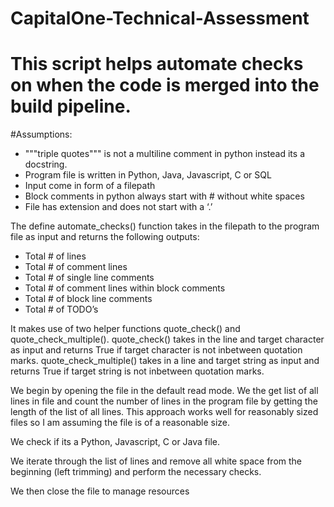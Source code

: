 # CapitalOne-Technical-Assessment
# This script helps automate checks on when the code is merged into the build pipeline.

#Assumptions: 
- """triple quotes""" is not a multiline comment in python instead its a docstring.
- Program file is written in Python, Java, Javascript, C or SQL
- Input come in form of a filepath
- Block comments in python always start with # without white spaces
- File has extension and does not start with a ‘.’

The define automate_checks() function takes in the filepath to the program file as input and returns the following outputs:
- Total # of lines
- Total # of comment lines
- Total # of single line comments
- Total # of comment lines within block comments
- Total # of block line comments
- Total # of TODO’s

It makes use of two helper functions quote_check() and quote_check_multiple(). quote_check() takes in the line and target character as input and returns True if target character is not inbetween quotation marks. quote_check_multiple() takes in a line and target string as input and returns True if target string is not inbetween quotation marks.

We begin by opening the file in the default read mode. We the get list of all lines in file and count the number of lines in the program file by getting the length of the list of all lines.
This approach works well for reasonably sized files so I am assuming the file is of a reasonable size.

We check if its a Python, Javascript, C or Java file.

We iterate through the list of lines and remove all white space from the beginning (left trimming) and perform the necessary checks.

We then close the file to manage resources
